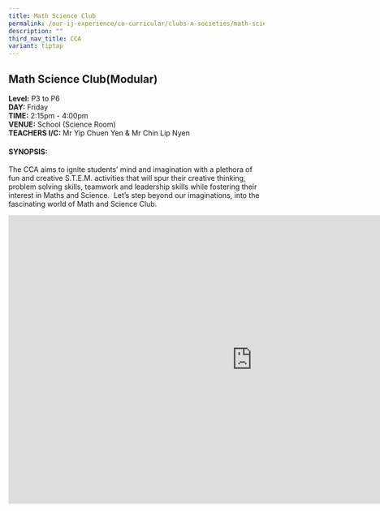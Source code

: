 ```yaml
---
title: Math Science Club
permalink: /our-ij-experience/co-curricular/clubs-n-societies/math-science-club/
description: ""
third_nav_title: CCA
variant: tiptap
---
```

<h2>Math Science Club(Modular)</h2>
<p><strong>Level:</strong>&nbsp;P3 to P6
<br><strong>DAY:</strong>&nbsp;Friday
<br><strong>TIME:</strong>&nbsp;2:15pm - 4:00pm
<br><strong>VENUE:</strong>&nbsp;School (Science Room)
<br><strong>TEACHERS I/C:</strong>&nbsp;Mr Yip Chuen Yen &amp; Mr Chin Lip
Nyen</p>
<h4>SYNOPSIS:</h4>
<p>The CCA aims to ignite students’ mind and imagination with a plethora
of fun and creative S.T.E.M. activities that will spur their creative thinking,
problem solving skills, teamwork and leadership skills while fostering
their interest in Maths and Science.&nbsp; Let’s step beyond our imaginations,
into the fascinating world of Math and Science Club.</p>
<div class="iframe-wrapper">
<iframe height="569" width="960" allowfullscreen="true" frameborder="0" src="https://docs.google.com/presentation/d/e/2PACX-1vT-s4E7M3pGY0UuBV3iHweVIw0DIO4f-OUneRtjkIo4nUv5hoOoiq8hw6xrcZe37APBJ9VszyMfCHcp/embed?start=true&amp;loop=false&amp;delayms=5000"></iframe>
</div>
<p></p>